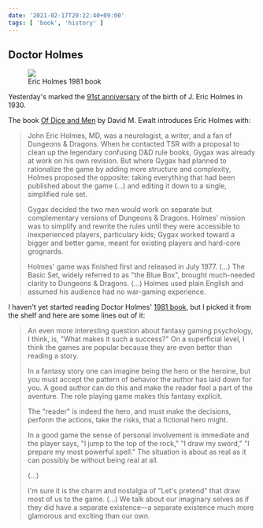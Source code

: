 ```yaml
---
date: '2021-02-17T20:22:40+09:00'
tags: [ 'book', 'history' ]
---
```


## Doctor Holmes

<figure class="right">
<a href="https://amzn.to/3u6DMjb"><img src="images/20210217_holmes.jpg" loading="lazy" /></a>
<figcaption>Eric Holmes 1981 book</figcaption>
</figure>

Yesterday's marked the [91st anniversary](http://zenopusarchives.blogspot.com/2021/02/holmes-day-2021.html) of the birth of J. Eric Holmes in 1930.

The book [Of Dice and Men](https://amzn.to/2ZrMbzD) by David M. Ewalt introduces Eric Holmes with:

> John Eric Holmes, MD, was a neurologist, a writer, and a fan of Dungeons & Dragons. When he contacted TSR with a proposal to clean up the legendary confusing D&D rule books, Gygax was already at work on his own revision. But where Gygax had planned to rationalize the game by adding more structure and complexity, Holmes proposed the opposite: taking everything that had been published about the game (...) and editing it down to a single, simplified rule set.
>
> Gygax decided the two men would work on separate but complementary versions of Dungeons & Dragons. Holmes' mission was to simplify and rewrite the rules until they were accessible to inexperienced players, particulary kids; Gygax worked toward a bigger and better game, meant for existing players and hard-core grognards.
>
> Holmes' game was finished first and released in July 1977. (...) The Basic Set, widely referred to as "the Blue Box", brought much-needed clarity to Dungeons & Dragons. (...) Holmes used plain English and assumed his audience had no war-gaming experience.

I haven't yet started reading Doctor Holmes' [1981 book](https://amzn.to/3u6DMjb), but I picked it from the shelf and here are some lines out of it:

> An even more interesting question about fantasy gaming psychology, I think, is, "What makes it such a success?" On a superficial level, I think  the games are popular because they are even better than reading a story.
>
> In a fantasy story one can imagine being the hero or the heroine, but you must accept the pattern of behavior the author has laid down for you. A good author can do this and make the reader feel a part of the aventure. The role playing game makes this fantasy explicit.
>
> The "reader" is indeed the hero, and must make the decisions, perform the actions, take the risks, that a fictional hero might.
>
> In a good game the sense of personal involvement is immediate and the player says, "I jump to the top of the rock," "I draw my sword," "I prepare my most powerful spell." The situation is about as real as it can possibly be without being real at all.
>
> (...)
>
> I'm sure it is the charm and nostalgia of "Let's pretend" that draw most of us to the game. (...) We talk about our imaginary selves as if they did have a separate existence&mdash;a separate existence much more glamorous and exciting than our own.


